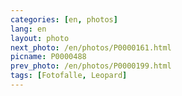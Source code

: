 ```yaml
---
categories: [en, photos]
lang: en
layout: photo
next_photo: /en/photos/P0000161.html
picname: P0000488
prev_photo: /en/photos/P0000199.html
tags: [Fotofalle, Leopard]
---
```

